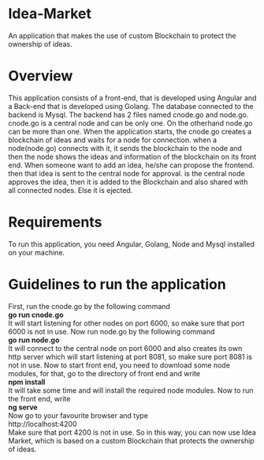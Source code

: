 # Idea-Market
An application that makes the use of custom Blockchain to protect the ownership of ideas.

# Overview
This application consists of a front-end, that is developed using Angular and a Back-end that is developed using Golang. The database connected to the backend is Mysql. The backend has 2 files named cnode.go and node.go. cnode.go is a central node and can be only one. On the otherhand node.go can be more than one. When the application starts, the cnode.go creates a blockchain of ideas and waits for a node for connection. when a node(node.go) connects with it, it sends the blockchain to the node and then the node shows the ideas and information of the blockchain on its front end. When someone want to add an idea, he/she can propose the frontend. then that idea is sent to the central node for approval. is the central node approves the idea, then it is added to the Blockchain and also shared with all connected nodes. Else it is ejected.

# Requirements
To run this application, you need Angular, Golang, Node and Mysql installed on your machine.

# Guidelines to run the application
First, run the cnode.go by the following command  
**go run cnode.go**  
It will start listening for other nodes on port 6000, so make sure that port 6000 is not in use.
Now run node.go by the following command  
  **go run node.go**  
It will connect to the central node on port 6000 and also creates its own http server which will start listening at port 8081, so make sure port 8081 is not in use.
Now to start front end, you need to download some node modules, for that, go to the directory of front end and write  
**npm install**  
It will take some time and will install the required node modules.
Now to run the front end, write  
  **ng serve**  
Now go to your favourite browser and type  
  http://localhost:4200  
Make sure that port 4200 is not in use. So in this way, you can now use Idea Market, which is based on a custom Blockchain that protects the ownership of ideas.
